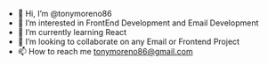 - 👋 Hi, I’m @tonymoreno86
- 👀 I’m interested in FrontEnd Development and Email Development
- 🌱 I’m currently learning React
- 💞️ I’m looking to collaborate on any Email or Frontend Project
- 📫 How to reach me tonymoreno86@gmail.com

<!---
tonymoreno86/tonymoreno86 is a ✨ special ✨ repository because its `README.md` (this file) appears on your GitHub profile.
You can click the Preview link to take a look at your changes.
--->

